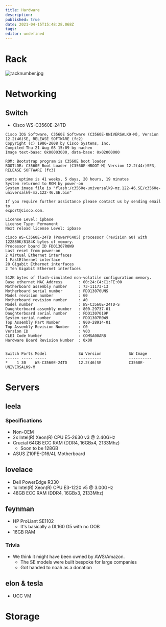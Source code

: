 ```yaml
---
title: Hardware
description: 
published: true
date: 2021-04-15T15:48:28.068Z
tags: 
editor: undefined
---
```


# Rack

![racknumber.jpg](/assets/racknumber.jpg)

# Networking

## Switch

* Cisco WS-C3560E-24TD

```
Cisco IOS Software, C3560E Software (C3560E-UNIVERSALK9-M), Version 12.2(46)SE, RELEASE SOFTWARE (fc2)
Copyright (c) 1986-2008 by Cisco Systems, Inc.
Compiled Thu 21-Aug-08 15:09 by nachen
Image text-base: 0x00003000, data-base: 0x02000000

ROM: Bootstrap program is C3560E boot loader
BOOTLDR: C3560E Boot Loader (C3560E-HBOOT-M) Version 12.2(44r)SE3, RELEASE SOFTWARE (fc3)

pants uptime is 41 weeks, 5 days, 20 hours, 19 minutes
System returned to ROM by power-on
System image file is "flash:/c3560e-universalk9-mz.122-46.SE/c3560e-universalk9-mz.122-46.SE.bin"

If you require further assistance please contact us by sending email to
export@cisco.com.

License Level: ipbase
License Type: Permanent
Next reload license Level: ipbase

cisco WS-C3560E-24TD (PowerPC405) processor (revision G0) with 122880K/8184K bytes of memory.
Processor board ID FDO1307R0W9
Last reset from power-on
2 Virtual Ethernet interfaces
1 FastEthernet interface
28 Gigabit Ethernet interfaces
2 Ten Gigabit Ethernet interfaces

512K bytes of flash-simulated non-volatile configuration memory.
Base ethernet MAC Address       : 00:24:C4:C1:FE:00
Motherboard assembly number     : 73-11173-13
Motherboard serial number       : FDO13070UNS
Model revision number           : G0
Motherboard revision number     : A0
Model number                    : WS-C3560E-24TD-S
Daughterboard assembly number   : 800-29737-01
Daughterboard serial number     : FDO1307019P
System serial number            : FDO1307R0W9
Top Assembly Part Number        : 800-28914-01
Top Assembly Revision Number    : C0
Version ID                      : V03
CLEI Code Number                : COMSA00ARB
Hardware Board Revision Number  : 0x00


Switch Ports Model              SW Version            SW Image                 
------ ----- -----              ----------            ----------               
*    1 30    WS-C3560E-24TD     12.2(46)SE            C3560E-UNIVERSALK9-M 
```

# Servers

## leela

### Specifications

* Non-OEM
* 2x Intel(R) Xeon(R) CPU E5-2630 v3 @ 2.40GHz
* Crucial 64GB ECC RAM (DDR4, 16GBx4, 2133Mhz)
	* Soon to be 128GB
* ASUS Z10PE-D16/4L Motherboard


## lovelace

* Dell PowerEdge R330
* 1x Intel(R) Xeon(R) CPU E3-1220 v5 @ 3.00GHz
* 48GB ECC RAM (DDR4, 16GBx3, 2133Mhz)

## feynman

* HP ProLiant SE1102
	* It's basically a DL160 G5 with no OOB
* 16GB RAM

### Trivia

* We think it might have been owned by AWS/Amazon.
	* The SE models were built bespoke for large companies
  * Got handed to noah as a donation

## elon & tesla

* UCC VM

# Storage

